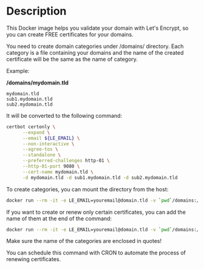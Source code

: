 # Description

This Docker image helps you validate your domain with Let's Encrypt, so you can create FREE certificates for your domains.

You need to create domain categories under /domains/ directory. Each category is a file containing your domains and the name of the created certificate will be the same as the name of category.
 
Example:

**/domains/mydomain.tld**

```text
mydomain.tld
sub1.mydomain.tld
sub2.mydomain.tld
```

It will be converted to the following command:

```bash
certbot certonly \
      --expand \
      --email ${LE_EMAIL} \
      --non-interactive \
      --agree-tos \
      --standalone \
      --preferred-challenges http-01 \
      --http-01-port 9080 \
      --cert-name mydomain.tld \
      -d mydomain.tld -d sub1.mydomain.tld -d sub2.mydomain.tld
```

To create categories, you can mount the directory from the host:

```bash
docker run --rm -it -e LE_EMAIL=youremail@domain.tld -v `pwd`/domains:/domains rimelek/letsencrypt-http 
```

If you want to create or renew only certain certificates, you can add the name of them at the end of the command:

```bash
docker run --rm -it -e LE_EMAIL=youremail@domain.tld -v `pwd`/domains:/domains rimelek/letsencrypt-http "mydomain.tld myotherdomain.tld"
```

Make sure the name of the categories are enclosed in quotes!

You can schedule this command with CRON to automate the process of renewing certificates.